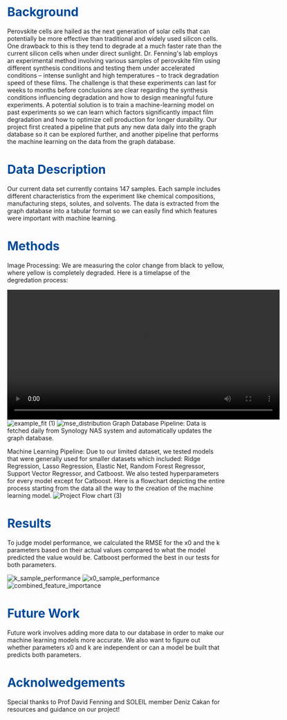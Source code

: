 # <span style="color: #004a99;">Background</span>
  Perovskite cells are hailed as the next generation of solar cells that can potentially be more effective than traditional and widely used silicon cells.  One drawback to this is they tend to degrade at a much faster rate than the current silicon cells when under direct sunlight. 
  Dr. Fenning's lab employs an experimental method involving various samples of perovskite
film using different synthesis conditions and testing them under accelerated conditions –
intense sunlight and high temperatures – to track degradation speed of these films. The
challenge is that these experiments can last for weeks to months before conclusions are
clear regarding the synthesis conditions influencing degradation and how to design meaningful future experiments. A potential solution is to train a machine-learning model on past
experiments so we can learn which factors significantly impact film degradation and how
to optimize cell production for longer durability. Our project first created a pipeline that puts any new data daily into the graph database so it can be explored further, and another pipeline that performs the machine learning on the data from the graph database. 


# <span style="color: #004a99;">Data Description</span>
  Our current data set currently contains 147 samples. Each sample includes different characteristics from the experiment like chemical compositions, manufacturing steps, solutes, and solvents. The data is extracted from the graph database into a tabular format so we can easily find which features were important with machine learning.  

  
# <span style="color: #004a99;">Methods</span>
Image Processing:
  We are measuring the color change from black to yellow, where yellow is completely degraded. Here is a timelapse of the degredation process:

<video width="630" height="300" src="https://github.com/UdonK1ng/DSC180AB-Solar/assets/97561013/1c720849-723c-4f16-bc06-93d2ee27b3bd"></video>
![example_fit (1)](https://github.com/UdonK1ng/DSC180AB-Solar/assets/97561013/8da3cff0-27b5-4649-a468-e83600fa297a)
![mse_distribution](https://github.com/UdonK1ng/DSC180AB-Solar/assets/97561013/95394fef-d858-45ef-afdf-49c76b0e976b)
Graph Database Pipeline:
  Data is fetched daily from Synology NAS system and automatically updates the graph database. 


Machine Learning Pipeline: 
  Due to our limited dataset, we tested models that were generally used for smaller datasets which included: Ridge Regression, Lasso Regression, Elastic Net, Random Forest Regressor, Support Vector Regressor, and Catboost.  We also tested hyperparameters for every model except for Catboost.
  Here is a flowchart depicting the entire process starting from the data all the way to the creation of the machine learning model. 
![Project Flow chart (3)](https://github.com/UdonK1ng/DSC180AB-Solar/assets/97561013/abefca97-76bc-4e5e-b4d8-1ff3031a20db)
# <span style="color: #004a99;">Results</span>
  To judge model performance, we calculated the RMSE for the x0 and the k parameters based on their actual values compared to what the model predicted the value would be. Catboost performed the best in our tests for both parameters. 

![k_sample_performance](https://github.com/UdonK1ng/DSC180AB-Solar/assets/97561013/0bc262dc-775f-4310-be26-23d807df0711)
![x0_sample_performance](https://github.com/UdonK1ng/DSC180AB-Solar/assets/97561013/9d844223-a281-4b42-9b3d-6646c14e01dd)
![combined_feature_importance](https://github.com/UdonK1ng/DSC180AB-Solar/assets/97561013/f8838c86-2bd8-46c9-94bf-2f837c5cad36)
# <span style="color: #004a99;">Future Work</span>
  Future work involves adding more data to our database in order to make our machine learning models more accurate. We also want to figure out whether parameters x0 and k are independent or can a model be built that predicts both parameters. 

  
# <span style="color: #004a99;">Acknolwedgements</span>
Special thanks to Prof David Fenning and SOLEIL member Deniz Cakan for resources and guidance on our project!

